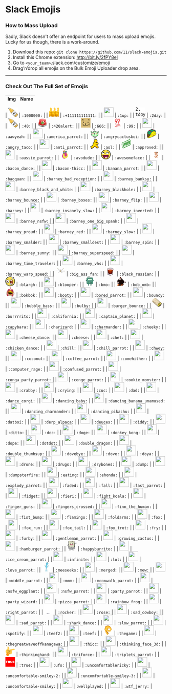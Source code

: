 # Slack Emojis

### How to Mass Upload
Sadly, Slack doesn't offer an endpoint for users to mass upload emojis. Lucky for us though, there is a work-around.

1. Download this repo: `git clone https://github.com/11/slack-emojis.git`
2. Install this Chrome extension: http://bit.ly/2fPY8el
3. Go to `<your_team>`.slack.com/customize/emoji
4. Drag’n’drop all emojis on the Bulk Emoji Uploader drop area.

---

### Check Out The Full Set of Emojis

| Img | Name |
| --- | --- |

| <img src="1000000.png" width="30px" height="30px"></img> | `:1000000:` |
| <img src="+111111111111.gif" width="30px" height="30px"></img> | `:+111111111111:` |
| <img src="1up.png" width="30px" height="30px"></img> | `:1up:` |
| <img src="2day.png" width="30px" height="30px"></img> | `:2day:` |
| <img src="40.png" width="30px" height="30px"></img> | `:40:` |
| <img src="420alert.gif" width="30px" height="30px"></img> | `:420alert:` |
| <img src="666.gif" width="30px" height="30px"></img> | `:666:` |
| <img src="99.png" width="30px" height="30px"></img> | `:99:` |
| <img src="aawyeah.gif" width="30px" height="30px"></img> | `:aawyeah:` |
| <img src="america_parrot.gif" width="30px" height="30px"></img> | `:america_parrot:` |
| <img src="angrycactusboi.gif" width="30px" height="30px"></img> | `:angrycactusboi:` |
| <img src="angry_taco.png" width="30px" height="30px"></img> | `:angry_taco:` |
| <img src="anti_parrot.gif" width="30px" height="30px"></img> | `:anti_parrot:` |
| <img src="aol.png" width="30px" height="30px"></img> | `:aol:` |
| <img src="approved.png" width="30px" height="30px"></img> | `:approved:` |
| <img src="aussie_parrot.gif" width="30px" height="30px"></img> | `:aussie_parrot:` |
| <img src="avodude.png" width="30px" height="30px"></img> | `:avodude:` |
| <img src="awesomeface.jpg" width="30px" height="30px"></img> | `:awesomeface:` |
| <img src="bacon_dance.gif" width="30px" height="30px"></img> | `:bacon_dance:` |
| <img src="bacon-thicc.png" width="30px" height="30px"></img> | `:bacon-thicc:` |
| <img src="banana_parrot.gif" width="30px" height="30px"></img> | `:banana_parrot:` |
| <img src="baoquan.png" width="30px" height="30px"></img> | `:baoquan:` |
| <img src="barney_bad_reception.gif" width="30px" height="30px"></img> | `:barney_bad_reception:` |
| <img src="barney_banksy.gif" width="30px" height="30px"></img> | `:barney_banksy:` |
| <img src="barney_black_and_white.gif" width="30px" height="30px"></img> | `:barney_black_and_white:` |
| <img src="barney_blackhole.gif" width="30px" height="30px"></img> | `:barney_blackhole:` |
| <img src="barney_bounce.gif" width="30px" height="30px"></img> | `:barney_bounce:` |
| <img src="barney_boxes.gif" width="30px" height="30px"></img> | `:barney_boxes:` |
| <img src="barney_flip.gif" width="30px" height="30px"></img> | `:barney_flip:` |
| <img src="barney.gif" width="30px" height="30px"></img> | `:barney:` |
| <img src="barney_insanely_slow.gif" width="30px" height="30px"></img> | `:barney_insanely_slow:` |
| <img src="barney_inverted.gif" width="30px" height="30px"></img> | `:barney_inverted:` |
| <img src="barney_nsfw.gif" width="30px" height="30px"></img> | `:barney_nsfw:` |
| <img src="barney_one_big_spank.gif" width="30px" height="30px"></img> | `:barney_one_big_spank:` |
| <img src="barney_proud.gif" width="30px" height="30px"></img> | `:barney_proud:` |
| <img src="barney_red.gif" width="30px" height="30px"></img> | `:barney_red:` |
| <img src="barney_slow.gif" width="30px" height="30px"></img> | `:barney_slow:` |
| <img src="barney_smalder.gif" width="30px" height="30px"></img> | `:barney_smalder:` |
| <img src="barney_smalldest.gif" width="30px" height="30px"></img> | `:barney_smalldest:` |
| <img src="barney_spin.gif" width="30px" height="30px"></img> | `:barney_spin:` |
| <img src="barney_sunny.gif" width="30px" height="30px"></img> | `:barney_sunny:` |
| <img src="barney_superspeed.gif" width="30px" height="30px"></img> | `:barney_superspeed:` |
| <img src="barney_time_traveler.gif" width="30px" height="30px"></img> | `:barney_time_traveler:` |
| <img src="barney_vhs.gif" width="30px" height="30px"></img> | `:barney_vhs:` |
| <img src="barney_warp_speed.gif" width="30px" height="30px"></img> | `:barney_warp_speed:` |
| <img src="big_ass_fan.jpg" width="30px" height="30px"></img> | `:big_ass_fan:` |
| <img src="black_russian.png" width="30px" height="30px"></img> | `:black_russian:` |
| <img src="blargh.jpg" width="30px" height="30px"></img> | `:blargh:` |
| <img src="blooper.gif" width="30px" height="30px"></img> | `:blooper:` |
| <img src="bmo.gif" width="30px" height="30px"></img> | `:bmo:` |
| <img src="bob_omb.gif" width="30px" height="30px"></img> | `:bob_omb:` |
| <img src="bokbok.png" width="30px" height="30px"></img> | `:bokbok:` |
| <img src="booty.gif" width="30px" height="30px"></img> | `:booty:` |
| <img src="bored_parrot.gif" width="30px" height="30px"></img> | `:bored_parrot:` |
| <img src="bouncy.gif" width="30px" height="30px"></img> | `:bouncy:` |
| <img src="bubble_bass.png" width="30px" height="30px"></img> | `:bubble_bass:` |
| <img src="bulby.gif" width="30px" height="30px"></img> | `:bulby:` |
| <img src="burger_bounce.gif" width="30px" height="30px"></img> | `:burger_bounce:` |
| <img src="burrrrito.gif" width="30px" height="30px"></img> | `:burrrrito:` |
| <img src="california.gif" width="30px" height="30px"></img> | `:california:` |
| <img src="captain_planet.jpg" width="30px" height="30px"></img> | `:captain_planet:` |
| <img src="capybara.jpg" width="30px" height="30px"></img> | `:capybara:` |
| <img src="charizard.png" width="30px" height="30px"></img> | `:charizard:` |
| <img src="charmander.gif" width="30px" height="30px"></img> | `:charmander:` |
| <img src="cheeky.png" width="30px" height="30px"></img> | `:cheeky:` |
| <img src="cheese_dance.gif" width="30px" height="30px"></img> | `:cheese_dance:` |
| <img src="cheese.png" width="30px" height="30px"></img> | `:cheese:` |
| <img src="chef.jpg" width="30px" height="30px"></img> | `:chef:` |
| <img src="chicken_dance.gif" width="30px" height="30px"></img> | `:chicken_dance:` |
| <img src="chill.gif" width="30px" height="30px"></img> | `:chill:` |
| <img src="chill_parrot.gif" width="30px" height="30px"></img> | `:chill_parrot:` |
| <img src="chwey.gif" width="30px" height="30px"></img> | `:chwey:` |
| <img src="coconut.png" width="30px" height="30px"></img> | `:coconut:` |
| <img src="coffee_parrot.gif" width="30px" height="30px"></img> | `:coffee_parrot:` |
| <img src="comehither.png" width="30px" height="30px"></img> | `:comehither:` |
| <img src="computer_rage.gif" width="30px" height="30px"></img> | `:computer_rage:` |
| <img src="confused_parrot.gif" width="30px" height="30px"></img> | `:confused_parrot:` |
| <img src="conga_party_parrot.gif" width="30px" height="30px"></img> | `:conga_party_parrot:` |
| <img src="conge_parrot.gif" width="30px" height="30px"></img> | `:conge_parrot:` |
| <img src="cookie_monster.jpg" width="30px" height="30px"></img> | `:cookie_monster:` |
| <img src="crabby.gif" width="30px" height="30px"></img> | `:crabby:` |
| <img src="crying.png" width="30px" height="30px"></img> | `:crying:` |
| <img src="cuc.png" width="30px" height="30px"></img> | `:cuc:` |
| <img src="dad.png" width="30px" height="30px"></img> | `:dad:` |
| <img src="dance_corgi.gif" width="30px" height="30px"></img> | `:dance_corgi:` |
| <img src="dancing_baby.gif" width="30px" height="30px"></img> | `:dancing_baby:` |
| <img src="dancing_banana_unamused.gif" width="30px" height="30px"></img> | `:dancing_banana_unamused:` |
| <img src="dancing_charmander.gif" width="30px" height="30px"></img> | `:dancing_charmander:` |
| <img src="dancing_pikachu.gif" width="30px" height="30px"></img> | `:dancing_pikachu:` |
| <img src="datboi.png" width="30px" height="30px"></img> | `:datboi:` |
| <img src="derp_alpaca.gif" width="30px" height="30px"></img> | `:derp_alpaca:` |
| <img src="deuces.png" width="30px" height="30px"></img> | `:deuces:` |
| <img src="diddy.gif" width="30px" height="30px"></img> | `:diddy:` |
| <img src="ditto.png" width="30px" height="30px"></img> | `:ditto:` |
| <img src="doc.png" width="30px" height="30px"></img> | `:doc:` |
| <img src="doge.png" width="30px" height="30px"></img> | `:doge:` |
| <img src="donkey_kong.gif" width="30px" height="30px"></img> | `:donkey_kong:` |
| <img src="dope.jpg" width="30px" height="30px"></img> | `:dope:` |
| <img src="dotdot.gif" width="30px" height="30px"></img> | `:dotdot:` |
| <img src="double_dragon.gif" width="30px" height="30px"></img> | `:double_dragon:` |
| <img src="double_thumbsup.png" width="30px" height="30px"></img> | `:double_thumbsup:` |
| <img src="dovebye.gif" width="30px" height="30px"></img> | `:dovebye:` |
| <img src="dove.png" width="30px" height="30px"></img> | `:dove:` |
| <img src="doya.jpg" width="30px" height="30px"></img> | `:doya:` |
| <img src="drone.gif" width="30px" height="30px"></img> | `:drone:` |
| <img src="drugs.png" width="30px" height="30px"></img> | `:drugs:` |
| <img src="drybones.gif" width="30px" height="30px"></img> | `:drybones:` |
| <img src="dump.png" width="30px" height="30px"></img> | `:dump:` |
| <img src="dumpsterfire.png" width="30px" height="30px"></img> | `:dumpsterfire:` |
| <img src="eating.gif" width="30px" height="30px"></img> | `:eating:` |
| <img src="ehonda.gif" width="30px" height="30px"></img> | `:ehonda:` |
| <img src="explody_parrot.gif" width="30px" height="30px"></img> | `:explody_parrot:` |
| <img src="faded.png" width="30px" height="30px"></img> | `:faded:` |
| <img src="fall.gif" width="30px" height="30px"></img> | `:fall:` |
| <img src="fast_parrot.gif" width="30px" height="30px"></img> | `:fast_parrot:` |
| <img src="fidget.gif" width="30px" height="30px"></img> | `:fidget:` |
| <img src="fieri.gif" width="30px" height="30px"></img> | `:fieri:` |
| <img src="fight_koala.png" width="30px" height="30px"></img> | `:fight_koala:` |
| <img src="finger_guns.gif" width="30px" height="30px"></img> | `:finger_guns:` |
| <img src="fingers_crossed.png" width="30px" height="30px"></img> | `:fingers_crossed:` |
| <img src="finn_the_human.gif" width="30px" height="30px"></img> | `:finn_the_human:` |
| <img src="fist_bump.gif" width="30px" height="30px"></img> | `:fist_bump:` |
| <img src="flamingo.png" width="30px" height="30px"></img> | `:flamingo:` |
| <img src="foldarms.gif" width="30px" height="30px"></img> | `:foldarms:` |
| <img src="fox.png" width="30px" height="30px"></img> | `:fox:` |
| <img src="fox_run.gif" width="30px" height="30px"></img> | `:fox_run:` |
| <img src="fox_tail.gif" width="30px" height="30px"></img> | `:fox_tail:` |
| <img src="fox_trot.gif" width="30px" height="30px"></img> | `:fox_trot:` |
| <img src="fry.png" width="30px" height="30px"></img> | `:fry:` |
| <img src="furby.png" width="30px" height="30px"></img> | `:furby:` |
| <img src="gentleman_parrot.gif" width="30px" height="30px"></img> | `:gentleman_parrot:` |
| <img src="growing_cactus.gif" width="30px" height="30px"></img> | `:growing_cactus:` |
| <img src="hamburger_parrot.gif" width="30px" height="30px"></img> | `:hamburger_parrot:` |
| <img src="happyburrito.jpg" width="30px" height="30px"></img> | `:happyburrito:` |
| <img src="ice_cream_parrot.gif" width="30px" height="30px"></img> | `:ice_cream_parrot:` |
| <img src="infinite.png" width="30px" height="30px"></img> | `:infinite:` |
| <img src="lol.gif" width="30px" height="30px"></img> | `:lol:` |
| <img src="love_parrot.gif" width="30px" height="30px"></img> | `:love_parrot:` |
| <img src="meeseeks.png" width="30px" height="30px"></img> | `:meeseeks:` |
| <img src="merged.png" width="30px" height="30px"></img> | `:merged:` |
| <img src="mew.gif" width="30px" height="30px"></img> | `:mew:` |
| <img src="middle_parrot.gif" width="30px" height="30px"></img> | `:middle_parrot:` |
| <img src="mmm.jpg" width="30px" height="30px"></img> | `:mmm:` |
| <img src="moonwalk_parrot.gif" width="30px" height="30px"></img> | `:moonwalk_parrot:` |
| <img src="nsfw_eggplant.png" width="30px" height="30px"></img> | `:nsfw_eggplant:` |
| <img src="nsfw_parrot.gif" width="30px" height="30px"></img> | `:nsfw_parrot:` |
| <img src="party_parrot.gif" width="30px" height="30px"></img> | `:party_parrot:` |
| <img src="party_wizard.gif" width="30px" height="30px"></img> | `:party_wizard:` |
| <img src="pizza_parrot.gif" width="30px" height="30px"></img> | `:pizza_parrot:` |
| <img src="rainbow_frog.gif" width="30px" height="30px"></img> | `:rainbow_frog:` |
| <img src="right_parrot.gif" width="30px" height="30px"></img> | `:right_parrot:` |
| <img src="rocker.gif" width="30px" height="30px"></img> | `:rocker:` |
| <img src="rose.gif" width="30px" height="30px"></img> | `:rose:` |
| <img src="sad_cowboy.jpg" width="30px" height="30px"></img> | `:sad_cowboy:` |
| <img src="sad_parrot.gif" width="30px" height="30px"></img> | `:sad_parrot:` |
| <img src="shark_dance.gif" width="30px" height="30px"></img> | `:shark_dance:` |
| <img src="slow_parrot.gif" width="30px" height="30px"></img> | `:slow_parrot:` |
| <img src="spotify.png" width="30px" height="30px"></img> | `:spotify:` |
| <img src="teef2.png" width="30px" height="30px"></img> | `:teef2:` |
| <img src="teef.png" width="30px" height="30px"></img> | `:teef:` |
| <img src="thegame.png" width="30px" height="30px"></img> | `:thegame:` |
| <img src="thegreatwaveoffkanagawa.jpg" width="30px" height="30px"></img> | `:thegreatwaveoffkanagawa:` |
| <img src="thicc.gif" width="30px" height="30px"></img> | `:thicc:` |
| <img src="thinking_face_3d.gif" width="30px" height="30px"></img> | `:thinking_face_3d:` |
| <img src="thinkinghand.png" width="30px" height="30px"></img> | `:thinkinghand:` |
| <img src="triforce.png" width="30px" height="30px"></img> | `:triforce:` |
| <img src="triplets_parrot.gif" width="30px" height="30px"></img> | `:triplets_parrot:` |
| <img src="true.jpg" width="30px" height="30px"></img> | `:true:` |
| <img src="ufo.gif" width="30px" height="30px"></img> | `:ufo:` |
| <img src="uncomfortablericky.png" width="30px" height="30px"></img> | `:uncomfortablericky:` |
| <img src="uncomfortable-smiley-2.jpg" width="30px" height="30px"></img> | `:uncomfortable-smiley-2:` |
| <img src="uncomfortable-smiley-3.jpg" width="30px" height="30px"></img> | `:uncomfortable-smiley-3:` |
| <img src="uncomfortable-smiley.jpg" width="30px" height="30px"></img> | `:uncomfortable-smiley:` |
| <img src="wellplayed.gif" width="30px" height="30px"></img> | `:wellplayed:` |
| <img src="wtf_jerry.png" width="30px" height="30px"></img> | `:wtf_jerry:` |
